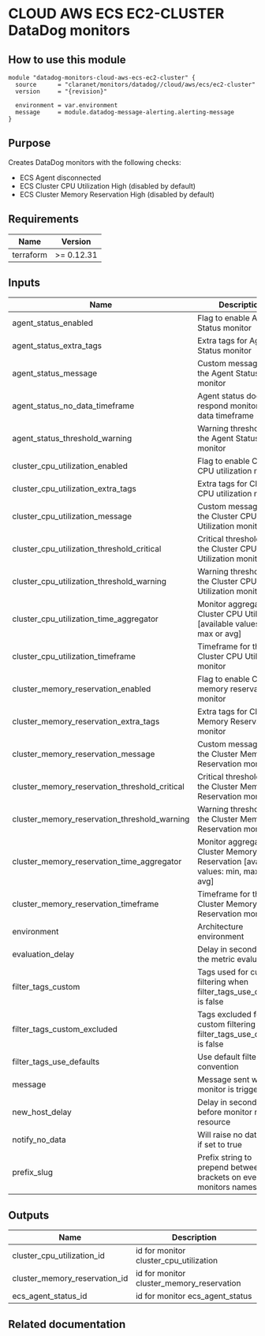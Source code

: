 # CLOUD AWS ECS EC2-CLUSTER DataDog monitors

## How to use this module

```hcl
module "datadog-monitors-cloud-aws-ecs-ec2-cluster" {
  source      = "claranet/monitors/datadog//cloud/aws/ecs/ec2-cluster"
  version     = "{revision}"

  environment = var.environment
  message     = module.datadog-message-alerting.alerting-message
}

```

## Purpose

Creates DataDog monitors with the following checks:

- ECS Agent disconnected
- ECS Cluster CPU Utilization High (disabled by default)
- ECS Cluster Memory Reservation High (disabled by default)

## Requirements

| Name | Version |
|------|---------|
| terraform | >= 0.12.31 |

## Inputs

| Name | Description | Type | Default | Required |
|------|-------------|------|---------|:--------:|
| agent\_status\_enabled | Flag to enable Agent Status monitor | `string` | `"true"` | no |
| agent\_status\_extra\_tags | Extra tags for Agent Status monitor | `list(string)` | `[]` | no |
| agent\_status\_message | Custom message for the Agent Status monitor | `string` | `""` | no |
| agent\_status\_no\_data\_timeframe | Agent status does not respond monitor no data timeframe | `string` | `10` | no |
| agent\_status\_threshold\_warning | Warning threshold for the Agent Status monitor | `string` | `3` | no |
| cluster\_cpu\_utilization\_enabled | Flag to enable Cluster CPU utilization monitor | `string` | `"false"` | no |
| cluster\_cpu\_utilization\_extra\_tags | Extra tags for Cluster CPU utilization monitor | `list(string)` | `[]` | no |
| cluster\_cpu\_utilization\_message | Custom message for the Cluster CPU Utilization monitor | `string` | `""` | no |
| cluster\_cpu\_utilization\_threshold\_critical | Critical threshold for the Cluster CPU Utilization monitor | `string` | `90` | no |
| cluster\_cpu\_utilization\_threshold\_warning | Warning threshold for the Cluster CPU Utilization monitor | `string` | `85` | no |
| cluster\_cpu\_utilization\_time\_aggregator | Monitor aggregator for Cluster CPU Utilization [available values: min, max or avg] | `string` | `"min"` | no |
| cluster\_cpu\_utilization\_timeframe | Timeframe for the Cluster CPU Utilization monitor | `string` | `"last_5m"` | no |
| cluster\_memory\_reservation\_enabled | Flag to enable Cluster memory reservation monitor | `string` | `"false"` | no |
| cluster\_memory\_reservation\_extra\_tags | Extra tags for Cluster Memory Reservation monitor | `list(string)` | `[]` | no |
| cluster\_memory\_reservation\_message | Custom message for the Cluster Memory Reservation monitor | `string` | `""` | no |
| cluster\_memory\_reservation\_threshold\_critical | Critical threshold for the Cluster Memory Reservation monitor | `string` | `90` | no |
| cluster\_memory\_reservation\_threshold\_warning | Warning threshold for the Cluster Memory Reservation monitor | `string` | `85` | no |
| cluster\_memory\_reservation\_time\_aggregator | Monitor aggregator for Cluster Memory Reservation [available values: min, max or avg] | `string` | `"min"` | no |
| cluster\_memory\_reservation\_timeframe | Timeframe for the Cluster Memory Reservation monitor | `string` | `"last_5m"` | no |
| environment | Architecture environment | `string` | n/a | yes |
| evaluation\_delay | Delay in seconds for the metric evaluation | `number` | `900` | no |
| filter\_tags\_custom | Tags used for custom filtering when filter\_tags\_use\_defaults is false | `string` | `"*"` | no |
| filter\_tags\_custom\_excluded | Tags excluded for custom filtering when filter\_tags\_use\_defaults is false | `string` | `""` | no |
| filter\_tags\_use\_defaults | Use default filter tags convention | `string` | `"true"` | no |
| message | Message sent when a monitor is triggered | `any` | n/a | yes |
| new\_host\_delay | Delay in seconds before monitor new resource | `number` | `300` | no |
| notify\_no\_data | Will raise no data alert if set to true | `bool` | `true` | no |
| prefix\_slug | Prefix string to prepend between brackets on every monitors names | `string` | `""` | no |

## Outputs

| Name | Description |
|------|-------------|
| cluster\_cpu\_utilization\_id | id for monitor cluster\_cpu\_utilization |
| cluster\_memory\_reservation\_id | id for monitor cluster\_memory\_reservation |
| ecs\_agent\_status\_id | id for monitor ecs\_agent\_status |

## Related documentation

